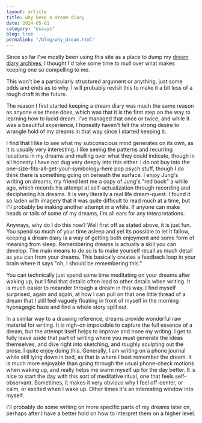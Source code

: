 ```yaml
---
layout: article
title: why keep a dream diary
date: 2024-05-01
category: "essays"
blog: true
permalink: "/blog/why_dream.html"
---
```


Since so far I've mostly been using this site as a place to dump my [dream diary archives](/dream), I thought I'd take some time to mull over what makes keeping one so compelling to me.
<!-- excerpt -->

This won't be a particularly structured argument or anything, just some odds and ends as to why. I will probably revisit this to make it a bit less of a rough draft in the future.

The reason I first started keeping a dream diary was much the same reason as anyone else these does, which was that it is the first step on the way to learning how to lucid dream. I've managed that once or twice, and while it was a beautiful experience, I honestly haven't felt the strong desire to wrangle hold of my dreams in that way since I started keeping it.

I find that I like to see what my subconscious mind generates on its own, as it is usually very interesting. I like seeing the patterns and recurring locations in my dreams and mulling over what they could indicate, though in all honesty I have not dug very deeply into this either. I do not buy into the one-size-fits-all-get-your-symbology-here pop psych stuff, though I do think there is something going on beneath the surface. I enjoy Jung's writing on dreams, my friend lent me a copy of Jung's "red book" a while ago, which records his attempt at self-actualization through recording and deciphering his dreams. It is very literally a real life dream-quest. I found it so laden with imagery that it was quite difficult to read much at a time, but I'll probably be making another attempt in a while. If anyone can make heads or tails of some of my dreams, I'm all ears for any interpretations.

Anyways, why do I do this now? Well first off as stated above, it is just fun. You spend so much of your time asleep and yet its possible to let it fallow, keeping a dream diary is a way of getting both enjoyment and some form of meaning from sleep. Remembering dreams is actually a skill you can develop. The main means to do so is to make yourself recall as much detail as you can from your dreams. This basically creates a feedback loop in your brain where it says "oh, I should be remembering this." 

You can technically just spend some time meditating on your dreams after waking up, but I find that details often lead to other details when writing. It is much easier to meander through a dream in this way. I find myself surprised, again and again, at how I can pull on that one little thread of a dream that I still feel vaguely floating in front of myself in the morning hypnagogic haze and find a whole story spill out. 

In a similar way to a drawing reference, dreams provide wonderful raw material for writing. It is nigh-on impossible to capture the full essence of a dream, but the attempt itself helps to improve and hone my writing. I get to fully leave aside that part of writing where you must generate the ideas themselves, and dive right into sketching, and roughly sculpting out the prose. I quite enjoy doing this. Generally, I am writing on a phone journal while still lying down in bed, as that is where I best remember the dream. It is much more enjoyable than going through the usual phone-check motions when waking up, and really helps me warm myself up for the day better. It is nice to start the day with this sort of meditative ritual, one that feels self-observant. Sometimes, it makes it very obvious why I feel off-center, or calm, or excited when I wake up. Other times it's an interesting window into myself. 

I'll probably do some writing on more specific parts of my dreams later on, perhaps after I have a better hold on how to interpret them on a higher level.